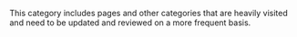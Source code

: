 This category includes pages and other categories that are heavily
visited and need to be updated and reviewed on a more frequent basis.